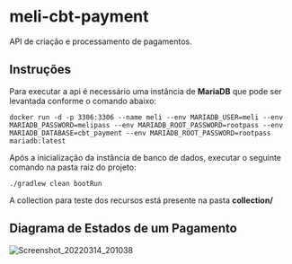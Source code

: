 # meli-cbt-payment

API de criação e processamento de pagamentos.

## Instruções

Para executar a api é necessário uma instância de **MariaDB** que pode ser levantada conforme o comando abaixo:
```
docker run -d -p 3306:3306 --name meli --env MARIADB_USER=meli --env MARIADB_PASSWORD=melipass --env MARIADB_ROOT_PASSWORD=rootpass --env MARIADB_DATABASE=cbt_payment --env MARIADB_ROOT_PASSWORD=rootpass mariadb:latest
```
Após a inicialização da instância de banco de dados, executar o seguinte comando na pasta raiz do projeto:
```
./gradlew clean bootRun
```
A collection para teste dos recursos está presente na pasta **collection/**


## Diagrama de Estados de um Pagamento
![Screenshot_20220314_201038](https://user-images.githubusercontent.com/44138536/158275481-e7b99b15-7727-451d-90a3-5b688db9db4b.png)
